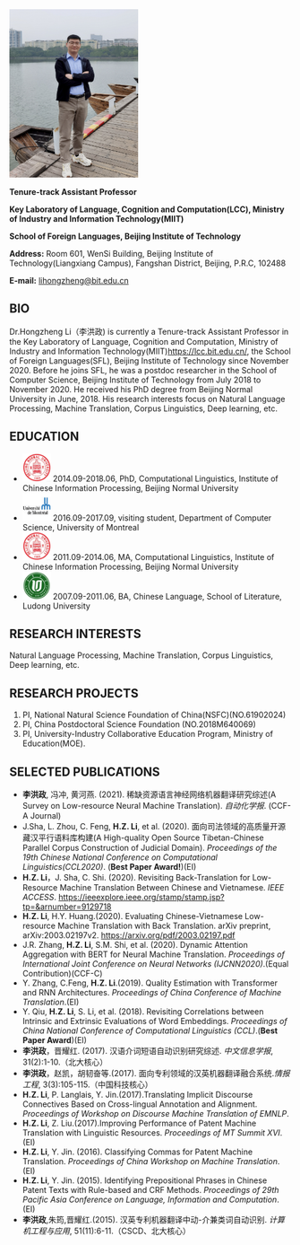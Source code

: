 
<img src="https://github.com/lihongzheng-nlp/lihongzheng-nlp.github.io/raw/master/images/hz.jpg" width="230" height="300" />

**Tenure-track Assistant Professor**

**Key Laboratory of Language, Cognition and Computation(LCC), Ministry of Industry and Information Technology(MIIT)**

**School of Foreign Languages, Beijing Institute of Technology**

**Address:** Room 601, WenSi Building, Beijing Institute of Technology(Liangxiang Campus), Fangshan District, Beijing, P.R.C, 102488

**E-mail:** <lihongzheng@bit.edu.cn>

## BIO
Dr.Hongzheng Li（李洪政) is currently a Tenure-track Assistant Professor in the Key Laboratory of Language, Cognition and Computation, Ministry of Industry and Information Technology(MIIT)<https://lcc.bit.edu.cn/>, the School of Foreign Languages(SFL), Beijing Institute of Technology since November 2020. 
Before he joins SFL, he was a postdoc researcher in the School of Computer Science, Beijing Institute of Technology from July 2018 to November 2020. He received his PhD degree from Beijing Normal University in June, 2018. His research interests focus on Natural Language Processing, Machine Translation, Corpus Linguistics, Deep learning, etc.

## EDUCATION
- <img src="https://github.com/lihongzheng-nlp/lihongzheng-nlp.github.io/raw/master/images/bnu.jpeg" width="50" height="50" /> 2014.09-2018.06, PhD, Computational Linguistics, Institute of Chinese Information Processing, Beijing Normal University
- <img src="https://github.com/lihongzheng-nlp/lihongzheng-nlp.github.io/raw/master/images/UM.png" width="50" height="50" /> 2016.09-2017.09, visiting student, Department of Computer Science, University of Montreal
- <img src="https://github.com/lihongzheng-nlp/lihongzheng-nlp.github.io/raw/master/images/bnu.jpeg" width="50" height="50" /> 2011.09-2014.06, MA, Computational Linguistics, Institute of Chinese Information Processing, Beijing Normal University
- <img src="https://github.com/lihongzheng-nlp/lihongzheng-nlp.github.io/raw/master/images/ld.jpg" width="50" height="50" /> 2007.09-2011.06, BA, Chinese Language, School of Literature, Ludong University

## RESEARCH INTERESTS
Natural Language Processing, Machine Translation, Corpus Linguistics, Deep learning, etc.

## RESEARCH PROJECTS
1. PI, National Natural Science Foundation of China(NSFC)(NO.61902024)
2. PI, China Postdoctoral Science Foundation (NO.2018M640069)
3. PI, University-Industry Collaborative Education Program, Ministry of Education(MOE).

## SELECTED PUBLICATIONS
- **李洪政**, 冯冲, 黄河燕. (2021). 稀缺资源语言神经网络机器翻译研究综述(A Survey on Low-resource Neural Machine Translation). *自动化学报*. (CCF-A Journal)
- J.Sha, L. Zhou, C. Feng, **H.Z. Li**, et al. (2020). 面向司法领域的高质量开源藏汉平行语料库构建(A High-quality Open Source Tibetan-Chinese Parallel Corpus Construction of Judicial Domain). *Proceedings of the 19th Chinese National Conference on Computational Linguistics(CCL2020)*. (**Best Paper Award!**)(EI)
- **H.Z. Li**，J. Sha, C. Shi. (2020). Revisiting Back-Translation for Low-Resource Machine Translation Between Chinese and Vietnamese. *IEEE ACCESS*. <https://ieeexplore.ieee.org/stamp/stamp.jsp?tp=&arnumber=9129718>
- **H.Z. Li**, H.Y. Huang.(2020). Evaluating Chinese-Vietnamese Low-resource Machine Translation with Back Translation. arXiv preprint, arXiv:2003.02197v2. <https://arxiv.org/pdf/2003.02197.pdf>
- J.R. Zhang, **H.Z. Li**, S.M. Shi, et al. (2020). Dynamic Attention Aggregation with BERT for Neural Machine Translation. *Proceedings of International Joint Conference on Neural Networks (IJCNN2020)*.(Equal Contribution)(CCF-C)
- Y. Zhang, C.Feng, **H.Z. Li**.(2019). Quality Estimation with Transformer and RNN Architectures. *Proceedings of China Conference of Machine Translation*.(EI)
- Y. Qiu, **H.Z. Li**, S. Li, et al. (2018). Revisiting Correlations between Intrinsic and Extrinsic Evaluations of Word Embeddings. *Proceedings of China National Conference of Computational Linguistics (CCL)*.(**Best Paper Award**)(EI)
- **李洪政**，晋耀红. (2017). 汉语介词短语自动识别研究综述. *中文信息学报*, 31(2):1-10.（北大核心）
- **李洪政**，赵凯，胡韧奋等.(2017). 面向专利领域的汉英机器翻译融合系统.*情报工程*, 3(3):105-115.（中国科技核心）
- **H.Z. Li**, P. Langlais, Y. Jin.(2017).Translating Implicit Discourse Connectives Based on Cross-lingual Annotation and Alignment. *Proceedings of Workshop on Discourse Machine Translation of EMNLP*.
- **H.Z. Li**, Z. Liu.(2017).Improving Performance of Patent Machine Translation with Linguistic Resources. *Proceedings of MT Summit XVI*.(EI)
- **H.Z. Li**, Y. Jin. (2016). Classifying Commas for Patent Machine Translation. *Proceedings of China Workshop on Machine Translation*.(EI)
- **H.Z. Li**, Y. Jin. (2015). Identifying Prepositional Phrases in Chinese Patent Texts with Rule-based and CRF Methods. *Proceedings of 29th Pacific Asia Conference on Language, Information and Computation*. (EI)
- **李洪政**,朱筠,晋耀红.(2015). 汉英专利机器翻译中动-介兼类词自动识别. *计算机工程与应用*, 51(11):6-11.（CSCD、北大核心）
